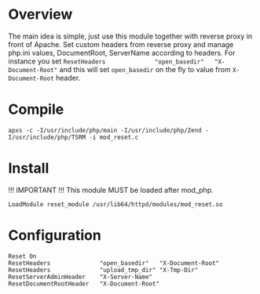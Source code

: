 Overview
=========
The main idea is simple, just use this module together with reverse proxy in front of Apache. Set custom headers from reverse proxy and manage php.ini values, DocumentRoot, ServerName according to headers.
For instance you set `ResetHeaders              "open_basedir"   "X-Document-Root"` and this will set `open_basedir` on the fly to value from `X-Document-Root` header.

Compile
============
```
apxs -c -I/usr/include/php/main -I/usr/include/php/Zend -I/usr/include/php/TSRM -i mod_reset.c
```

Install
============
!!! IMPORTANT !!!
This module MUST be loaded after mod_php.
```
LoadModule reset_module /usr/lib64/httpd/modules/mod_reset.so
```

Configuration
==============
```
Reset On
ResetHeaders              "open_basedir"   "X-Document-Root"
ResetHeaders              "upload_tmp_dir" "X-Tmp-Dir"
ResetServerAdminHeader    "X-Server-Name"
ResetDocumentRootHeader   "X-Document-Root"
```
